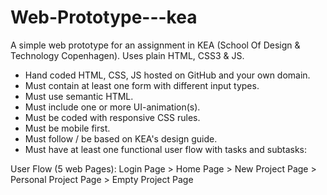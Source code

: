 # Web-Prototype---kea
A simple web prototype for an assignment in KEA (School Of Design & Technology Copenhagen).  Uses plain HTML, CSS3 &amp; JS.  

- Hand coded HTML, CSS, JS hosted on GitHub and your own domain.
- Must contain at least one form with different input types.
- Must use semantic HTML.
- Must include one or more UI-animation(s).
- Must be coded with responsive CSS rules.
- Must be mobile first.
- Must follow / be based on KEA's design guide.
- Must have at least one functional user flow with tasks and subtasks:

User Flow (5 web Pages): Login Page > Home Page > New Project Page > Personal Project Page > Empty Project Page
